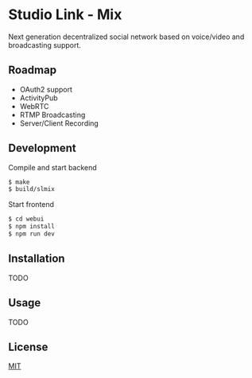 # Studio Link - Mix

Next generation decentralized social network based on voice/video and broadcasting support.


## Roadmap

- OAuth2 support
- ActivityPub
- WebRTC
- RTMP Broadcasting
- Server/Client Recording

## Development

Compile and start backend

```sh
$ make
$ build/slmix
```

Start frontend

```sh
$ cd webui
$ npm install
$ npm run dev
```

## Installation

TODO

## Usage

TODO

## License

[MIT](https://github.com/Studio-Link/mix/blob/main/LICENSE)
